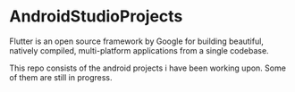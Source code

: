 # AndroidStudioProjects
Flutter is an open source framework by Google for building beautiful, natively compiled, multi-platform applications from a single codebase.

This repo consists of the android projects i have been working upon. Some of them are still in progress. 
